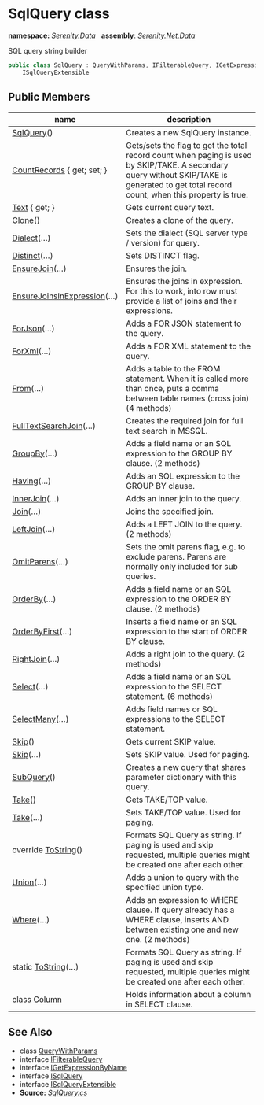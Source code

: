 # SqlQuery class
**namespace:** *[Serenity.Data](../README.md#serenity.data-namespace)*   **assembly**: *[Serenity.Net.Data](../README.md)*

SQL query string builder

```csharp
public class SqlQuery : QueryWithParams, IFilterableQuery, IGetExpressionByName, ISqlQuery, 
    ISqlQueryExtensible
```

## Public Members

| name | description |
| --- | --- |
| [SqlQuery](SqlQuery/SqlQuery.md)() | Creates a new SqlQuery instance. |
| [CountRecords](SqlQuery/CountRecords.md) { get; set; } | Gets/sets the flag to get the total record count when paging is used by SKIP/TAKE. A secondary query without SKIP/TAKE is generated to get total record count, when this property is true. |
| [Text](SqlQuery/Text.md) { get; } | Gets current query text. |
| [Clone](SqlQuery/Clone.md)() | Creates a clone of the query. |
| [Dialect](SqlQuery/Dialect.md)(…) | Sets the dialect (SQL server type / version) for query. |
| [Distinct](SqlQuery/Distinct.md)(…) | Sets DISTINCT flag. |
| [EnsureJoin](SqlQuery/EnsureJoin.md)(…) | Ensures the join. |
| [EnsureJoinsInExpression](SqlQuery/EnsureJoinsInExpression.md)(…) | Ensures the joins in expression. For this to work, into row must provide a list of joins and their expressions. |
| [ForJson](SqlQuery/ForJson.md)(…) | Adds a FOR JSON statement to the query. |
| [ForXml](SqlQuery/ForXml.md)(…) | Adds a FOR XML statement to the query. |
| [From](SqlQuery/From.md)(…) | Adds a table to the FROM statement. When it is called more than once, puts a comma between table names (cross join) (4 methods) |
| [FullTextSearchJoin](SqlQuery/FullTextSearchJoin.md)(…) | Creates the required join for full text search in MSSQL. |
| [GroupBy](SqlQuery/GroupBy.md)(…) | Adds a field name or an SQL expression to the GROUP BY clause. (2 methods) |
| [Having](SqlQuery/Having.md)(…) | Adds an SQL expression to the GROUP BY clause. |
| [InnerJoin](SqlQuery/InnerJoin.md)(…) | Adds an inner join to the query. |
| [Join](SqlQuery/Join.md)(…) | Joins the specified join. |
| [LeftJoin](SqlQuery/LeftJoin.md)(…) | Adds a LEFT JOIN to the query. (2 methods) |
| [OmitParens](SqlQuery/OmitParens.md)(…) | Sets the omit parens flag, e.g. to exclude parens. Parens are normally only included for sub queries. |
| [OrderBy](SqlQuery/OrderBy.md)(…) | Adds a field name or an SQL expression to the ORDER BY clause. (2 methods) |
| [OrderByFirst](SqlQuery/OrderByFirst.md)(…) | Inserts a field name or an SQL expression to the start of ORDER BY clause. |
| [RightJoin](SqlQuery/RightJoin.md)(…) | Adds a right join to the query. (2 methods) |
| [Select](SqlQuery/Select.md)(…) | Adds a field name or an SQL expression to the SELECT statement. (6 methods) |
| [SelectMany](SqlQuery/SelectMany.md)(…) | Adds field names or SQL expressions to the SELECT statement. |
| [Skip](SqlQuery/Skip.md)() | Gets current SKIP value. |
| [Skip](SqlQuery/Skip.md)(…) | Sets SKIP value. Used for paging. |
| [SubQuery](SqlQuery/SubQuery.md)() | Creates a new query that shares parameter dictionary with this query. |
| [Take](SqlQuery/Take.md)() | Gets TAKE/TOP value. |
| [Take](SqlQuery/Take.md)(…) | Sets TAKE/TOP value. Used for paging. |
| override [ToString](SqlQuery/ToString.md)() | Formats SQL Query as string. If paging is used and skip requested, multiple queries might be created one after each other. |
| [Union](SqlQuery/Union.md)(…) | Adds a union to query with the specified union type. |
| [Where](SqlQuery/Where.md)(…) | Adds an expression to WHERE clause. If query already has a WHERE clause, inserts AND between existing one and new one. (2 methods) |
| static [ToString](SqlQuery/ToString.md)(…) | Formats SQL Query as string. If paging is used and skip requested, multiple queries might be created one after each other. |
| class [Column](SqlQuery.Column.md) | Holds information about a column in SELECT clause. |

## See Also

* class [QueryWithParams](QueryWithParams.md)
* interface [IFilterableQuery](IFilterableQuery.md)
* interface [IGetExpressionByName](IGetExpressionByName.md)
* interface [ISqlQuery](ISqlQuery.md)
* interface [ISqlQueryExtensible](ISqlQueryExtensible.md)
* **Source:** *[SqlQuery.cs](https://github.com/serenity-is/Serenity/blob/master/src/Serenity.Net.Data/FluentSql/SqlQuery.cs)*